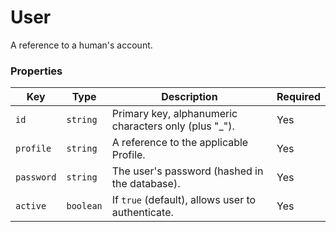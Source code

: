 # User
A reference to a human's account.

### Properties
|Key|Type|Description|Required|
|---|---|---|---|
|`id`|`string`|Primary key, alphanumeric characters only (plus "_").|Yes|
|`profile`|`string`|A reference to the applicable Profile.|Yes|
|`password`|`string`|The user's password (hashed in the database).|Yes|
|`active`|`boolean`|If `true` (default), allows user to authenticate.|Yes|
